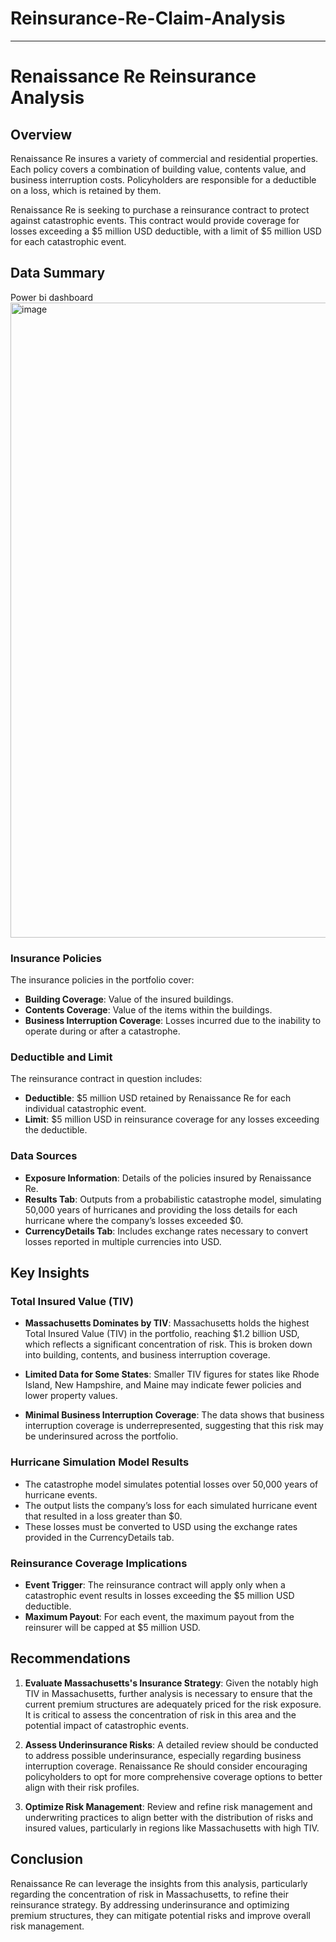 # Reinsurance-Re-Claim-Analysis
---

# Renaissance Re Reinsurance Analysis

## Overview

Renaissance Re insures a variety of commercial and residential properties. Each policy covers a combination of building value, contents value, and business interruption costs. Policyholders are responsible for a deductible on a loss, which is retained by them. 

Renaissance Re is seeking to purchase a reinsurance contract to protect against catastrophic events. This contract would provide coverage for losses exceeding a $5 million USD deductible, with a limit of $5 million USD for each catastrophic event.

## Data Summary
Power bi dashboard <img width="1016" alt="image" src="https://github.com/user-attachments/assets/2c60e77c-c17d-4c9c-a7b8-c8b93a0d2965">


### Insurance Policies
The insurance policies in the portfolio cover:
- **Building Coverage**: Value of the insured buildings.
- **Contents Coverage**: Value of the items within the buildings.
- **Business Interruption Coverage**: Losses incurred due to the inability to operate during or after a catastrophe.
  
### Deductible and Limit
The reinsurance contract in question includes:
- **Deductible**: $5 million USD retained by Renaissance Re for each individual catastrophic event.
- **Limit**: $5 million USD in reinsurance coverage for any losses exceeding the deductible.

### Data Sources
- **Exposure Information**: Details of the policies insured by Renaissance Re.
- **Results Tab**: Outputs from a probabilistic catastrophe model, simulating 50,000 years of hurricanes and providing the loss details for each hurricane where the company’s losses exceeded $0.
- **CurrencyDetails Tab**: Includes exchange rates necessary to convert losses reported in multiple currencies into USD.

## Key Insights

### Total Insured Value (TIV)
- **Massachusetts Dominates by TIV**: Massachusetts holds the highest Total Insured Value (TIV) in the portfolio, reaching $1.2 billion USD, which reflects a significant concentration of risk. This is broken down into building, contents, and business interruption coverage.
  
- **Limited Data for Some States**: Smaller TIV figures for states like Rhode Island, New Hampshire, and Maine may indicate fewer policies and lower property values.

- **Minimal Business Interruption Coverage**: The data shows that business interruption coverage is underrepresented, suggesting that this risk may be underinsured across the portfolio.

### Hurricane Simulation Model Results
- The catastrophe model simulates potential losses over 50,000 years of hurricane events.
- The output lists the company’s loss for each simulated hurricane event that resulted in a loss greater than $0.
- These losses must be converted to USD using the exchange rates provided in the CurrencyDetails tab.

### Reinsurance Coverage Implications
- **Event Trigger**: The reinsurance contract will apply only when a catastrophic event results in losses exceeding the $5 million USD deductible.
- **Maximum Payout**: For each event, the maximum payout from the reinsurer will be capped at $5 million USD.

## Recommendations

1. **Evaluate Massachusetts's Insurance Strategy**: Given the notably high TIV in Massachusetts, further analysis is necessary to ensure that the current premium structures are adequately priced for the risk exposure. It is critical to assess the concentration of risk in this area and the potential impact of catastrophic events.

2. **Assess Underinsurance Risks**: A detailed review should be conducted to address possible underinsurance, especially regarding business interruption coverage. Renaissance Re should consider encouraging policyholders to opt for more comprehensive coverage options to better align with their risk profiles.

3. **Optimize Risk Management**: Review and refine risk management and underwriting practices to align better with the distribution of risks and insured values, particularly in regions like Massachusetts with high TIV.

## Conclusion
Renaissance Re can leverage the insights from this analysis, particularly regarding the concentration of risk in Massachusetts, to refine their reinsurance strategy. By addressing underinsurance and optimizing premium structures, they can mitigate potential risks and improve overall risk management.


